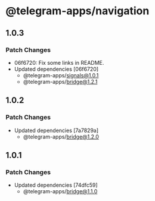 # @telegram-apps/navigation

## 1.0.3

### Patch Changes

- 06f6720: Fix some links in README.
- Updated dependencies [06f6720]
  - @telegram-apps/signals@1.0.1
  - @telegram-apps/bridge@1.2.1

## 1.0.2

### Patch Changes

- Updated dependencies [7a7829a]
  - @telegram-apps/bridge@1.2.0

## 1.0.1

### Patch Changes

- Updated dependencies [74dfc59]
  - @telegram-apps/bridge@1.1.0
